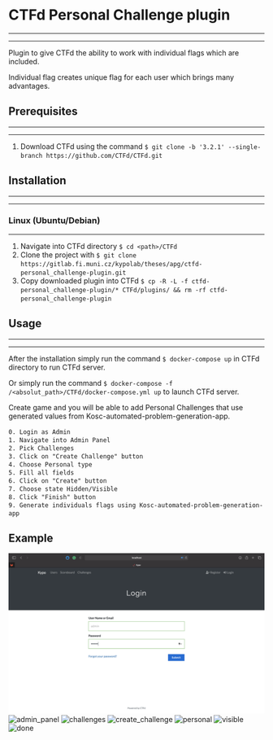# CTFd Personal Challenge plugin
---
---
Plugin to give CTFd the ability to work with individual flags which are included.

Individual flag creates unique flag for each user which brings many advantages.

## Prerequisites
---
---
1. Download CTFd using the command `$ git clone -b '3.2.1' --single-branch https://github.com/CTFd/CTFd.git`


## Installation
---
---
### Linux (Ubuntu/Debian)
---

1. Navigate into CTFd directory `$ cd <path>/CTFd`
2. Clone the project with `$ git clone https://gitlab.fi.muni.cz/kypolab/theses/apg/ctfd-personal_challenge-plugin.git`
3. Copy downloaded plugin into CTFd `$ cp -R -L -f ctfd-personal_challenge-plugin/* CTFd/plugins/ && rm -rf ctfd-personal_challenge-plugin`


## Usage
---
---
After the installation simply run the command `$ docker-compose up` in CTFd directory to run CTFd server.

Or simply run the command `$ docker-compose -f /<absolut_path>/CTFd/docker-compose.yml up` to launch CTFd server.

Create game and you will be able to add Personal Challenges that use generated values from Kosc-automated-problem-generation-app. 

    0. Login as Admin
    1. Navigate into Admin Panel
    2. Pick Challenges
    3. Click on "Create Challenge" button
    4. Choose Personal type
    5. Fill all fields
    6. Click on "Create" button
    7. Choose state Hidden/Visible
    8. Click "Finish" button
    9. Generate individuals flags using Kosc-automated-problem-generation-app

## Example

![login](/screenshots/login.png)
![admin_panel](https://gitlab.fi.muni.cz/kypolab/theses/apg/ctfd-personal_challenge-plugin/blob/master/screenshots/admin_panel.png?raw=true)
![challenges](https://gitlab.fi.muni.cz/kypolab/theses/apg/ctfd-personal_challenge-plugin/blob/master/screenshots/challenges.png)
![create_challenge](https://gitlab.fi.muni.cz/kypolab/theses/apg/ctfd-personal_challenge-plugin/blob/master/screenshots/create_challenge.png)
![personal](https://gitlab.fi.muni.cz/kypolab/theses/apg/ctfd-personal_challenge-plugin/blob/master/screenshots/personal.png)
![visible](https://gitlab.fi.muni.cz/kypolab/theses/apg/ctfd-personal_challenge-plugin/blob/master/screenshots/visible.png?raw=true)
![done](https://gitlab.fi.muni.cz/kypolab/theses/apg/ctfd-personal_challenge-plugin/blob/master/screenshots/done.png?raw=true)

